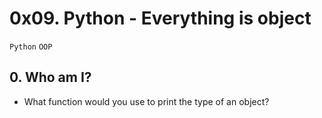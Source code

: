 # 0x09. Python - Everything is object
`Python` `OOP`

## 0. Who am I?
* What function would you use to print the type of an object?
